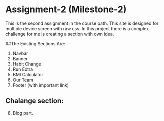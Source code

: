 # Assignment-2 (Milestone-2)

This is the second assignment in the course path. This site is designed for multiple device screen with raw css. In this project there is a complex challenge for me is creating a section with own idea.


##The Existing Sections Are:
  1. Navbar
  2. Banner
  3. Habit Change
  4. Run Extra
  5. BMI Calculator
  6. Our Team
  7. Footer (with important link)

## Chalange section:
  8. Blog part.